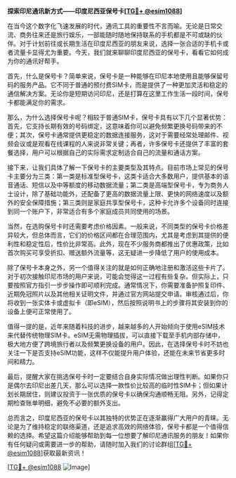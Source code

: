 **探索印尼通讯新方式——印度尼西亚保号卡[[TG💪+ @esim1088](https://t.me/s/esim1088)]**

在当今这个数字化飞速发展的时代，通讯工具的重要性不言而喻。无论是日常交流、商务往来还是旅行娱乐，一部能随时随地保持联系的手机都是不可或缺的伙伴。对于计划前往或长期生活在印度尼西亚的朋友来说，选择一张合适的手机卡或者流量卡显得尤为重要。今天，我们就来聊聊印度尼西亚的保号卡，看看它如何成为你的通讯好帮手。

首先，什么是保号卡？简单来说，保号卡是一种能够在印尼本地使用且能够保留号码的服务产品。它不同于普通的预付费SIM卡，而是提供了一种更加灵活和稳定的通信解决方案。无论你是短期访问印尼，还是打算在这里工作生活一段时间，保号卡都能满足你的需求。

那么，为什么选择保号卡呢？相较于普通SIM卡，保号卡具有以下几个显著优势：首先，它支持长期有效的号码绑定，这意味着你可以避免频繁更换号码带来的不便；其次，保号卡通常提供更稳定的数据连接服务，这对于需要经常处理邮件、视频会议或是观看在线课程的人来说非常关键；再者，许多保号卡还提供了丰富的套餐选择，用户可以根据自己的实际需求定制适合自己的流量和通话方案。

接下来，让我们具体了解一下保号卡的主要类型及其特点。目前市场上常见的保号卡主要分为三类：第一类是标准型保号卡，这类卡适合大多数用户，提供基本的语音通话、短信以及中等额度的移动数据流量；第二类是高端型保号卡，专为商务人士设计，除了基础功能外，还配备了更高的数据流量上限、更快的网络速度以及额外的安全保障措施；第三类则是家庭共享型保号卡，这种卡允许多个设备同时连接到同一个账户下，非常适合有多个家庭成员共同使用的场景。

当然，在选购保号卡时还需要考虑价格因素。一般来说，不同类型的保号卡价格差异较大，但总体而言，它们的价格区间都在合理范围内，尤其是考虑到其提供的便利性和稳定性后，性价比非常高。此外，现在不少服务商都推出了优惠政策，比如首次购买可享受折扣、赠送额外流量等，这无疑进一步降低了用户的使用成本。

除了保号卡本身之外，另一个值得关注的就是如何正确地注册和激活这些卡片了。对于初次接触印尼市场的用户来说，可能会觉得这一过程有些复杂。但实际上，只要按照官方指引一步步操作即可顺利完成。通常情况下，你需要准备护照复印件、近期免冠照片以及其他相关证明文件，并通过官方网站提交申请。审核通过后，你将收到一张实体卡或虚拟卡（即eSIM），然后按照说明书上的步骤将其安装到你的设备上便可正常使用了。

值得一提的是，近年来随着科技的进步，越来越多的人开始倾向于使用eSIM技术来代替传统物理SIM卡。eSIM无需物理插拔，可以直接下载至手机内部存储中，极大地方便了跨境旅行者以及频繁更换设备的用户。因此，在选择保号卡时不妨也关注一下是否支持eSIM功能，这样不仅能提升用户体验，还能在未来节省更多时间和精力。

最后，提醒大家在挑选保号卡时一定要结合自身实际情况做出理性判断。如果你只是偶尔去印尼出差几天，那么可以选择一款性价比较高的临时性SIM卡；但如果计划长期居住，则建议投资于一张优质的保号卡以确保沟通顺畅无阻。另外，记得定期检查账单明细，避免不必要的额外支出。

总而言之，印度尼西亚的保号卡以其独特的优势正在逐渐赢得广大用户的青睐。无论是为了维持稳定的联络渠道，还是追求高效的网络体验，保号卡都是一个值得信赖的选择。希望这篇介绍能够帮助到每一位想要了解印尼通讯服务的朋友！如果你有任何疑问或需要进一步的帮助，请随时加入我们的讨论群组[[TG💪+ @esim1088](https://t.me/s/esim1088)]获取最新资讯！

[[TG💪+ @esim1088](https://t.me/s/esim1088) ![Image](https://i.postimg.cc/4NQfJmqS/Snipaste-2025-05-13-00-14-12.png)]